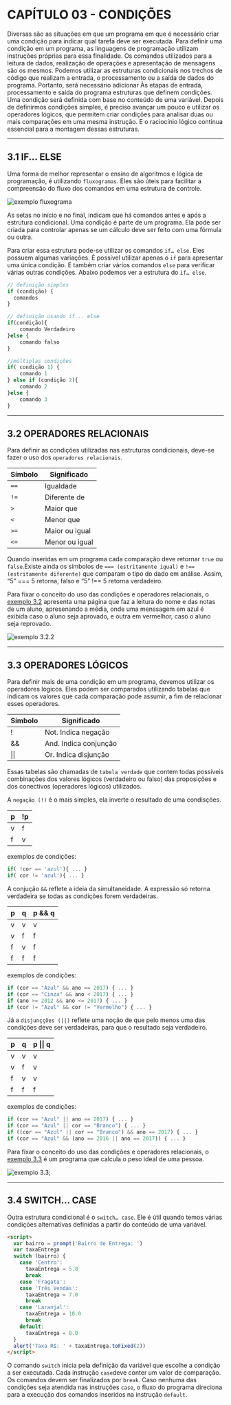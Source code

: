 # CAPÍTULO 03 - CONDIÇÕES

Diversas são as situações em que um programa em que é necessário criar uma condição para indicar qual tarefa deve ser executada. Para definir uma condição em um programa, as linguagens de programação utilizam instruções próprias para essa finalidade. Os comandos utilizados para a leitura de dados, realização de operações e apresentação de mensagens são os mesmos. Podemos utilizar as estruturas condicionais nos trechos de código que realizam a entrada, o processamento ou a saída de dados do programa. Portanto, será necessário adicionar Às etapas de entrada, processamento e saída do programa estruturas que definem condições. Uma condição será definida com base no conteúdo de uma variável. Depois de definirmos condições simples, é preciso avançar um pouco e utilizar os operadores lógicos, que permitem criar condições para analisar duas ou mais comparações em uma mesma instrução. E o raciocínio lógico continua essencial para a montagem dessas estruturas.

---

## 3.1 IF... ELSE

Uma forma de melhor representar o ensino de algoritmos e lógica de programação, é utilizando `fluxogramas`. Eles são úteis para facilitar a compreensão do fluxo dos comandos em uma estrutura de controle.

![exemplo fluxograma](/.github/cap03/exe3_2.1.png)

As setas no início e no final, indicam que há comandos antes e após a estrutura condicional. Uma condição é parte de um programa. Ela pode ser criada para controlar apenas se um cálculo deve ser feito com uma fórmula ou outra.

Para criar essa estrutura pode-se utilizar os comandos `if… else`. Eles possuem algumas variações. É possível utilizar apenas o `if` para apresentar uma única condição. E também criar vários comandos `else` para verificar várias outras condições. Abaixo podemos ver a estrutura do `if… else`.

```js
// definição simples
if (condição) {
  comandos
}

// definição usando if... else
if(condição){
    comando Verdadeiro
}else {
    comando falso
}

//múltiplas condições
if( condição 1) {
    comando 1
} else if (condição 2){
    comando 2
}else {
    comando 3
}
```

---

## 3.2 OPERADORES RELACIONAIS

Para definir as condições utilizadas nas estruturas condicionais, deve-se fazer o uso dos `operadores relacionais`.

| Símbolo | Significado    |
| ------- | -------------- |
| `==`    | Igualdade      |
| `!=`    | Diferente de   |
| `>`     | Maior que      |
| `<`     | Menor que      |
| `>=`    | Maior ou igual |
| `<=`    | Menor ou igual |

Quando inseridas em um programa cada comparação deve retornar `true` ou `false`.Existe ainda os símbolos de `=== (estritamente igual)` e `!== (estritamente diferente)` que comparam o tipo do dado em análise. Assim, “5” === 5 retorna, falso e “5” !== 5 retorna verdadeiro.

Para fixar o conceito do uso das condições e operadores relacionais, o [exemplo 3.2](/capitulo03/exemplos/ex3_2/) apresenta uma página que faz a leitura do nome e das notas de um aluno, apresenando a média, onde uma menssagem em azul é exibida caso o aluno seja aprovado, e outra em vermelhor, caso o aluno seja reprovado.

![exemplo 3.2.2](/.github/cap03/exe3_2.2.png)

---

## 3.3 OPERADORES LÓGICOS

Para definir mais de uma condição em um programa, devemos utilizar os operadores lógicos. Eles podem ser comparados utilizando tabelas que indicam os valores que cada comparação pode assumir, a fim de relacionar esses operadores.

| Símbolo      | Significado           |
| ------------ | --------------------- |
| !            | Not. Indica negação   |
| &&           | And. Indica conjunção |
| &#124;&#124; | Or. Indica disjunção  |

Essas tabelas são chamadas de `tabela verdade` que contem todas possíveis combinações dos valores lógicos (verdadeiro ou falso) das proposições e dos conectivos (operadores lógicos) utilizados.

A `negação (!)` é o mais simples, ela inverte o resultado de uma condisções.

| p   | !p  |
| --- | --- |
| v   | f   |
| f   | v   |

exemplos de condições:

```js
if( !cor == 'azul'){ ... }
if( cor != 'azul'){ ... }
```

A conjução `&&` reflete a ideia da simultaneidade. A expressão só retorna verdadeira se todas as condições forem verdadeiras.

| p   | q   | p && q |
| --- | --- | ------ |
| v   | v   | v      |
| v   | f   | f      |
| f   | v   | f      |
| f   | f   | f      |

exemplos de condições:

```js
if (cor == "Azul" && ano == 2017) { ... }
if (cor == "Cinza" && ano < 2017) { ... }
if (ano >= 2012 && ano <= 2017) { ... }
if (cor != "Azul" && cor != "Vermelho") { ... }
```

Já a `disjunçções (||)` reflete uma noção de que pelo menos uma das condições deve ser verdadeiras, para que o resultado seja verdadeiro.

| p   | q   | p &#124;&#124; q |
| --- | --- | ---------------- |
| v   | v   | v                |
| v   | f   | v                |
| f   | v   | v                |
| f   | f   | f                |

exemplos de condições:

```js
if (cor == "Azul" || ano == 2017) { ... }
if (cor == "Azul" || cor == "Branco") { ... }
if ((cor == "Azul" || cor == "Branco") && ano == 2017) { ... }
if (cor == "Azul" && (ano == 2016 || ano == 2017)) { ... }
```

Para fixar o conceito do uso das condições e operadores relacionais, o [exemplo 3.3](/capitulo03/exemplos/ex3_3) é um programa que calcula o peso ideal de uma pessoa.

![exemplo 3.3](/.github/cap03/exe3_3.png);

---

## 3.4 SWITCH… CASE

Outra estrutura condicional é o `switch… case`. Ele é útil quando temos várias condições alternativas definidas a partir do conteúdo de uma variável.

```html
<script>
  var bairro = prompt('Bairro de Entrega: ')
  var taxaEntrega
  switch (bairro) {
    case 'Centro':
      taxaEntrega = 5.0
      break
    case 'Fragata':
    case 'Três Vendas':
      taxaEntrega = 7.0
      break
    case 'Laranjal':
      taxaEntrega = 10.0
      break
    default:
      taxaEntrega = 8.0
  }
  alert('Taxa R$: ' + taxaEntrega.toFixed(2))
</script>
```

O comando `switch` inicia pela definição da variável que escolhe a condição a ser executada.
Cada instrução `case`deve conter um valor de comparação. Os comandos devem ser finalizados por `break`. Caso nenhuma das condições seja atendida nas instruções `case`, o fluxo do programa direciona para a execução dos comandos inseridos na instrução `default`.
